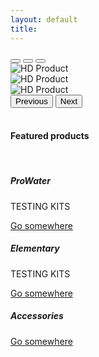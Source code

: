 ```yaml
---
layout: default
title: 
---
```


<div id="carouselExampleIndicators" class="carousel slide" data-bs-ride="carousel">
  <div class="carousel-indicators">
    <button type="button" data-bs-target="#carouselExampleIndicators" data-bs-slide-to="0" class="active" aria-current="true" aria-label="Slide 1"></button>
    <button type="button" data-bs-target="#carouselExampleIndicators" data-bs-slide-to="1" aria-label="Slide 2"></button>
    <button type="button" data-bs-target="#carouselExampleIndicators" data-bs-slide-to="2" aria-label="Slide 3"></button>
  </div>
  <div class="carousel-inner">
    <div class="carousel-item active">
      <img src="{{ site.baseurl }}images/assets/home_slider_1.png" class="d-block w-100" alt="HD Product">
    </div>
    <div class="carousel-item">
      <img src="{{ site.baseurl }}images/assets/home_slider_2.png" class="d-block w-100" alt="HD Product">
    </div>
    <div class="carousel-item">
      <img src="{{ site.baseurl }}images/assets/home_slider_3.png" class="d-block w-100" alt="HD Product">
    </div>
  </div>
  <button class="carousel-control-prev" type="button" data-bs-target="#carouselExampleIndicators" data-bs-slide="prev">
    <span class="carousel-control-prev-icon" aria-hidden="true"></span>
    <span class="visually-hidden">Previous</span>
  </button>
  <button class="carousel-control-next" type="button" data-bs-target="#carouselExampleIndicators" data-bs-slide="next">
    <span class="carousel-control-next-icon" aria-hidden="true"></span>
    <span class="visually-hidden">Next</span>
  </button>
</div>

<br>

#### Featured products

<br>

<div class="row">
<div class="col-md-4">
<div class="card text-center" style="width: 18rem;">
  <div class="card-body">
    <h5 class="card-title">ProWater</h5>
    <p class="card-text">TESTING KITS</p>
    <a href="#" class="btn btn-primary">Go somewhere</a>
  </div>
</div>
<div class="card text-center" style="width: 18rem;">
  <div class="card-body">
    <h5 class="card-title">Elementary</h5>
    <p class="card-text">TESTING KITS</p>
    <a href="#" class="btn btn-primary">Go somewhere</a>
  </div>
</div>
<div class="card text-center" style="width: 18rem;">
  <div class="card-body">
    <h5 class="card-title">Accessories</h5>
    <p class="card-text"></p>
    <a href="#" class="btn btn-primary">Go somewhere</a>
  </div>
</div>



